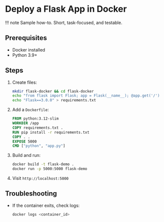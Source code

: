 # Deploy a Flask App in Docker

!!! note
    Sample how-to. Short, task-focused, and testable.

## Prerequisites
- Docker installed
- Python 3.9+

## Steps
1. Create files:
    ```bash
    mkdir flask-docker && cd flask-docker
    echo "from flask import Flask; app = Flask(__name__); @app.get('/')\ndef home(): return 'Hello, Docker!'" > app.py
    echo "Flask==3.0.0" > requirements.txt
    ```
2. Add a `Dockerfile`:
    ```dockerfile
    FROM python:3.12-slim
    WORKDIR /app
    COPY requirements.txt .
    RUN pip install -r requirements.txt
    COPY . .
    EXPOSE 5000
    CMD ["python", "app.py"]
    ```
3. Build and run:
    ```bash
    docker build -t flask-demo .
    docker run -p 5000:5000 flask-demo
    ```
4. Visit `http://localhost:5000`

## Troubleshooting
- If the container exits, check logs:
    ```bash
    docker logs <container_id>
    ```
